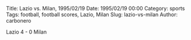 Title: Lazio vs. Milan, 1995/02/19
Date: 1995/02/19 00:00
Category: sports
Tags: football, football scores, Lazio, Milan
Slug: lazio-vs-milan
Author: carbonero


Lazio 4 - 0 Milan
